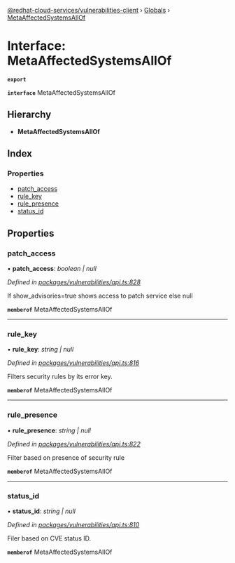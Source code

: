 [@redhat-cloud-services/vulnerabilities-client](../README.md) › [Globals](../globals.md) › [MetaAffectedSystemsAllOf](metaaffectedsystemsallof.md)

# Interface: MetaAffectedSystemsAllOf

**`export`** 

**`interface`** MetaAffectedSystemsAllOf

## Hierarchy

* **MetaAffectedSystemsAllOf**

## Index

### Properties

* [patch_access](metaaffectedsystemsallof.md#patch_access)
* [rule_key](metaaffectedsystemsallof.md#rule_key)
* [rule_presence](metaaffectedsystemsallof.md#rule_presence)
* [status_id](metaaffectedsystemsallof.md#status_id)

## Properties

###  patch_access

• **patch_access**: *boolean | null*

*Defined in [packages/vulnerabilities/api.ts:828](https://github.com/leSamo/javascript-clients/blob/master/packages/vulnerabilities/api.ts#L828)*

If show_advisories=true shows access to patch service else null

**`memberof`** MetaAffectedSystemsAllOf

___

###  rule_key

• **rule_key**: *string | null*

*Defined in [packages/vulnerabilities/api.ts:816](https://github.com/leSamo/javascript-clients/blob/master/packages/vulnerabilities/api.ts#L816)*

Filters security rules by its error key.

**`memberof`** MetaAffectedSystemsAllOf

___

###  rule_presence

• **rule_presence**: *string | null*

*Defined in [packages/vulnerabilities/api.ts:822](https://github.com/leSamo/javascript-clients/blob/master/packages/vulnerabilities/api.ts#L822)*

Filter based on presence of security rule

**`memberof`** MetaAffectedSystemsAllOf

___

###  status_id

• **status_id**: *string | null*

*Defined in [packages/vulnerabilities/api.ts:810](https://github.com/leSamo/javascript-clients/blob/master/packages/vulnerabilities/api.ts#L810)*

Filer based on CVE status ID.

**`memberof`** MetaAffectedSystemsAllOf
